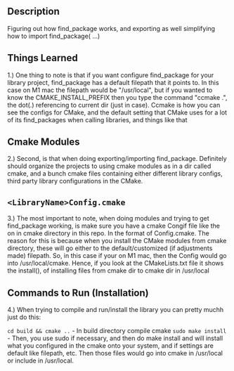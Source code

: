 ## Description
Figuring out how find_package works, and exporting as well simplifying how to import find_package(<LibraryName> ...)

## Things Learned
1.) One thing to note is that if you want configure find_package for your library project, find_package has a default filepath that
    it points to. In this case on M1 mac the filepath would be "/usr/local", but if you wanted to know the CMAKE_INSTALL_PREFIX
    then you type the command "ccmake .", the dot(.) referencing to current dir (just in case). Ccmake is how you can see the configs
    for CMake, and the default setting that CMake uses for a lot of its find_packages when calling libraries, and things like that

## Cmake Modules
2.) Second, is that when doing exporting/importing find_package. Definitely should organize the projects to using cmake modules 
    as in a dir called cmake, and a bunch cmake files containing either different library configs, third party library configurations in the CMake.


## `<LibraryName>Config.cmake`
3.) The most important to note, when doing modules and trying to get find_package working, is make sure you have a cmake Congif file like the on
    in cmake directory in this repo. In the format of <Libraryname>Config.cmake. The reason for this is because when you install the CMake modules from cmake
    directory, these will go either to the default/customized (if adjustments made) filepath. So, in this case if your on M1 mac, then  the Config would go into
    /usr/local/cmake. Hence, if you look at the CMakeLists.txt file it shows the install(), of installing files from cmake dir to cmake dir in /usr/local

## Commands to Run (Installation)
4.) When trying to compile and run/install the library you can pretty muchh just do this:

`cd build && cmake ..` - In build directory compile cmake
`sudo make install` - Then, you use sudo if necessary, and then do make install and will install what you configured in the cmake onto your system, and if settings are default like filepath, etc. Then
                        those files would go into cmake in /usr/local or include in /usr/local.
